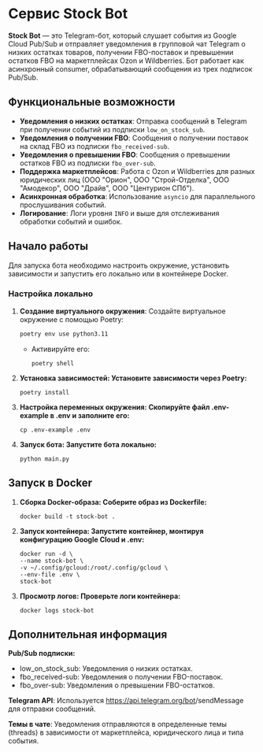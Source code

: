 # Сервис Stock Bot

**Stock Bot** — это Telegram-бот, который слушает события из Google Cloud Pub/Sub и отправляет уведомления в групповой чат Telegram о низких остатках товаров, получении FBO-поставок и превышении остатков FBO на маркетплейсах Ozon и Wildberries. Бот работает как асинхронный consumer, обрабатывающий сообщения из трех подписок Pub/Sub.

## Функциональные возможности

- **Уведомления о низких остатках**: Отправка сообщений в Telegram при получении событий из подписки `low_on_stock_sub`.
- **Уведомления о получении FBO**: Сообщения о получении поставок на склад FBO из подписки `fbo_received-sub`.
- **Уведомления о превышении FBO**: Сообщения о превышении остатков FBO из подписки `fbo_over-sub`.
- **Поддержка маркетплейсов**: Работа с Ozon и Wildberries для разных юридических лиц (ООО "Орион", ООО "Строй-Отделка", ООО "Амодекор", ООО "Драйв", ООО "Центурион СПб").
- **Асинхронная обработка**: Использование `asyncio` для параллельного прослушивания событий.
- **Логирование**: Логи уровня `INFO` и выше для отслеживания обработки событий и ошибок.

## Начало работы

Для запуска бота необходимо настроить окружение, установить зависимости и запустить его локально или в контейнере Docker.

### Настройка локально

1. **Создание виртуального окружения**:
   Создайте виртуальное окружение с помощью Poetry:
   ```bash
   poetry env use python3.11
   ```
   
   - Активируйте его:
       ```
      poetry shell
      ```
   
2. **Установка зависимостей: Установите зависимости через Poetry:**
    ```
   poetry install
   ```
   
3. **Настройка переменных окружения: Скопируйте файл .env-example в .env и заполните его:**
    ```
   cp .env-example .env
   ```
   
4. **Запуск бота: Запустите бота локально:**
    ```
   python main.py
   ```
   
## Запуск в Docker
1. **Сборка Docker-образа: Соберите образ из Dockerfile:**
    ```
   docker build -t stock-bot .
   ```
   
2. **Запуск контейнера: Запустите контейнер, монтируя конфигурацию Google Cloud и .env:**
    ```
   docker run -d \
    --name stock-bot \
    -v ~/.config/gcloud:/root/.config/gcloud \
    --env-file .env \
    stock-bot
   ```
   
3. **Просмотр логов: Проверьте логи контейнера:**
    ```
   docker logs stock-bot
   ```
   
## Дополнительная информация
**Pub/Sub подписки:**
- low_on_stock_sub: Уведомления о низких остатках.
- fbo_received-sub: Уведомления о получении FBO-поставок.
- fbo_over-sub: Уведомления о превышении FBO-остатков.

**Telegram API**: Используется https://api.telegram.org/bot<token>/sendMessage для отправки сообщений.

**Темы в чате**: Уведомления отправляются в определенные темы (threads) в зависимости от маркетплейса, юридического лица и типа события.
